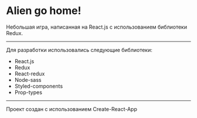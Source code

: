 # Alien go home!
Небольшая игра, написанная на React.js с использованием библиотеки Redux.

---

Для разработки использовались следующие библиотеки:
+ React.js
+ Redux
+ React-redux
+ Node-sass
+ Styled-components
+ Prop-types

---

Проект создан с использованием Create-React-App
